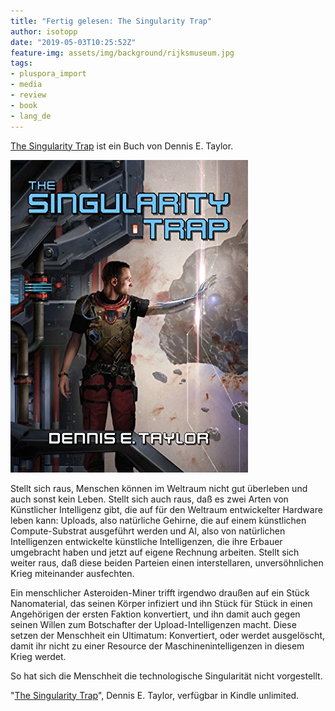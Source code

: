 ```yaml
---
title: "Fertig gelesen: The Singularity Trap"
author: isotopp
date: "2019-05-03T10:25:52Z"
feature-img: assets/img/background/rijksmuseum.jpg
tags:
- pluspora_import
- media
- review
- book
- lang_de
---
```


[The Singularity Trap](https://www.amazon.de/Singularity-Trap-English-Dennis-Taylor-ebook/dp/B07FBRRL2Z) ist ein Buch von Dennis E. Taylor.

[![](/uploads/2019/05/singularity.jpg)](https://www.amazon.de/Singularity-Trap-English-Dennis-Taylor-ebook/dp/B07FBRRL2Z)

Stellt sich raus, Menschen können im Weltraum nicht gut überleben und auch sonst kein Leben.
Stellt sich auch raus, daß es zwei Arten von Künstlicher Intelligenz gibt, die auf für den Weltraum entwickelter Hardware leben kann: 
Uploads, also natürliche Gehirne, die auf einem künstlichen Compute-Substrat ausgeführt werden und AI, also von natürlichen Intelligenzen entwickelte künstliche Intelligenzen, die ihre Erbauer umgebracht haben und jetzt auf eigene Rechnung arbeiten.
Stellt sich weiter raus, daß diese beiden Parteien einen interstellaren, unversöhnlichen Krieg miteinander ausfechten.

Ein menschlicher Asteroiden-Miner trifft irgendwo draußen auf ein Stück Nanomaterial, das seinen Körper infiziert und ihn Stück für Stück in einen Angehörigen der ersten Faktion konvertiert, und ihn damit auch gegen seinen Willen zum Botschafter der Upload-Intelligenzen macht.
Diese setzen der Menschheit ein Ultimatum: Konvertiert, oder werdet ausgelöscht, damit ihr nicht zu einer Resource der Maschinenintelligenzen in diesem Krieg werdet.

So hat sich die Menschheit die technologische Singularität nicht vorgestellt.

"[The Singularity Trap](https://www.amazon.de/Singularity-Trap-English-Dennis-Taylor-ebook/dp/B07FBRRL2Z)", 
Dennis E. Taylor, 
verfügbar in Kindle unlimited.
